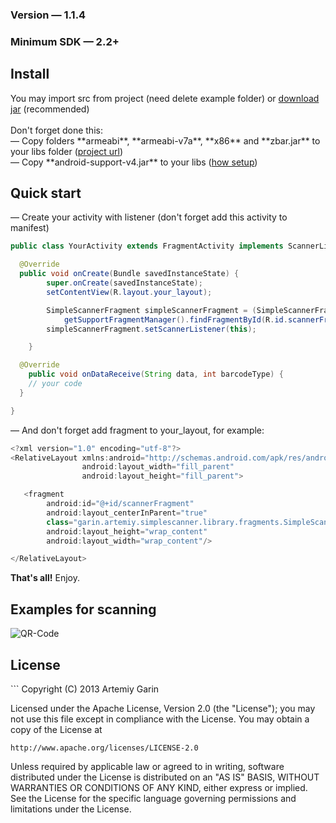 <h3>Version — 1.1.4</h3>
<h3>Minimum SDK — 2.2+</h3>

<h2>Install</h2>
You may import src from project (need delete example folder) or <a href="https://github.com/kvirair/Simple-Scanner-Android/releases">download jar</a> (recommended)
<br><br>
Don't forget done this:
<br>
— Copy folders **armeabi**, **armeabi-v7a**, **x86** and **zbar.jar** to your libs folder (<a href="http://zbar.sourceforge.net/">project url</a>)
<br>
— Copy **android-support-v4.jar** to your libs (<a href="http://developer.android.com/tools/support-library/setup.html">how setup</a>)

<h2>Quick start</h2>

— Create your activity with listener (don't forget add this activity to manifest)

```java
public class YourActivity extends FragmentActivity implements ScannerListener {

  @Override
  public void onCreate(Bundle savedInstanceState) {
        super.onCreate(savedInstanceState);
        setContentView(R.layout.your_layout);

        SimpleScannerFragment simpleScannerFragment = (SimpleScannerFragment)
            getSupportFragmentManager().findFragmentById(R.id.scannerFragment);
        simpleScannerFragment.setScannerListener(this);

    }

  @Override
    public void onDataReceive(String data, int barcodeType) {
    // your code
  }

}
```

— And don't forget add fragment to your_layout, for example:

```java
<?xml version="1.0" encoding="utf-8"?>
<RelativeLayout xmlns:android="http://schemas.android.com/apk/res/android"
                android:layout_width="fill_parent"
                android:layout_height="fill_parent">

   <fragment
        android:id="@+id/scannerFragment"
        android:layout_centerInParent="true"
        class="garin.artemiy.simplescanner.library.fragments.SimpleScannerFragment"
        android:layout_height="wrap_content"
        android:layout_width="wrap_content"/>

</RelativeLayout>
```

**That's all!** Enjoy.

<h2>Examples for scanning</h2>

![QR-Code](http://img208.imageshack.us/img208/4696/ors.gif)

<h2>License</h2>
```
Copyright (C) 2013 Artemiy Garin

Licensed under the Apache License, Version 2.0 (the "License");
you may not use this file except in compliance with the License.
You may obtain a copy of the License at

    http://www.apache.org/licenses/LICENSE-2.0

Unless required by applicable law or agreed to in writing, software
distributed under the License is distributed on an "AS IS" BASIS,
WITHOUT WARRANTIES OR CONDITIONS OF ANY KIND, either express or implied.
See the License for the specific language governing permissions and
limitations under the License.
```

